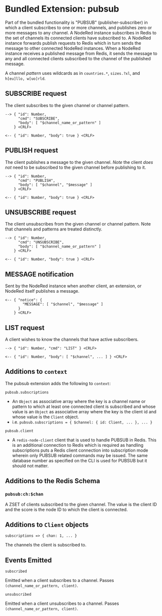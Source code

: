 # Bundled Extension: pubsub

Part of the bundled functionality is "PUBSUB" (publisher-subscriber) in which a
client subscribes to one or more channels, and publishes zero or more messages
to any channel.  A NodeRed instance subscribes in Redis to the set of channels
its connected clients have subscribed to. A NodeRed instance forwards publish
requests to Redis which in turn sends the message to other connected NodeRed
instances.  When a NodeRed instance receives a published message from Redis, it
sends the message to any and all connected clients subscribed to the channel of
the published message.

A channel *pattern* uses wildcards as in `countries.*`, `sizes.?xl`, and
`h[eu]llo, w[uo]rld`.

## SUBSCRIBE request

The client subscribes to the given channel or channel pattern.

    --> { "id": Number, 
          "cmd": "SUBSCRIBE", 
          "body": [ "$channel_name_or_pattern" ] 
        } <CRLF>

    <-- { "id": Number, "body": true } <CRLF>

## PUBLISH request

The client publishes a message to the given channel.  *Note* the client *does not* need
to be subscribed to the given channel before publishing to it.

    --> { "id": Number, 
          "cmd": "PUBLISH", 
          "body": [ "$channel", "$message" ] 
        } <CRLF>

    <-- { "id": Number, "body": true } <CRLF>

## UNSUBSCRIBE request

The client unsubscribes from the given channel or channel pattern.  Note that channels
and patterns are treated distinctly.

    --> { "id": Number, 
          "cmd": "UNSUBSCRIBE", 
          "body": [ "$channel_name_or_pattern" ] 
        } <CRLF>

    <-- { "id": Number, "body": true } <CRLF>

## MESSAGE notification

Sent by the NodeRed instance when another client, an extension, or NodeRed
itself publishes a message.  

    <-- { "notice": { 
            "MESSAGE": [ "$channel", "$message" ] 
          } 
        } <CRLF>

## LIST request

A client wishes to know the channels that have active subscribers.

    --> { "id": Number, "cmd": "LIST" } <CRLF>

    <-- { "id": Number, "body": [ "$channel", ... ] } <CRLF>

## Additions to `context`

The pubsub extension adds the following to `context`:

`pubsub.subscriptions`

* An `Object` as associative array where the key is a channel name or pattern 
  to which at least one connected client is subscribed and whose value is 
  an `Object` as associative array where the key is the client id and whose
  value is the `Client` object.
* i.e. `pubsub.subscriptions = { $channel: { id: Client, ... }, ... }`

`pubsub.client`

* A `redis-node-client` client that is used to handle PUBSUB in Redis. 
  This is an additional connection to Redis which is required as handling
  subscriptions puts a Redis client connection into subscription mode wherein
  only PUBSUB related commands may be issued.  The same database number as
  specified on the CLI is used for PUBSUB but it should not matter.

## Additions to the Redis Schema

### `pubsub:ch:$chan`

A ZSET of clients subscribed to the given channel. The value is the client
ID and the score is the node ID to which the client is connected.

## Additions to `Client` objects

`subscriptions => { chan: 1, ... }`

The channels the client is subscribed to.

## Events Emitted

`subscribed` 

Emitted when a client subscribes to a channel.
Passes `(channel_name_or_pattern, client)`.

`unsubscribed`

Emitted when a client unsubscribes to a channel.
Passes `(channel_name_or_pattern, client)`.

